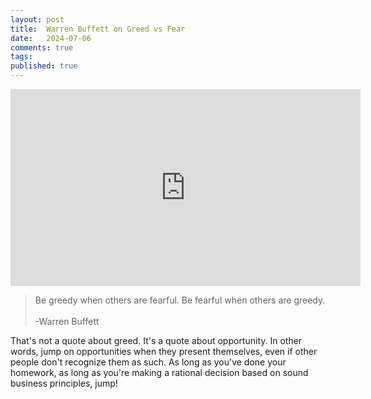 ```yaml
---
layout: post
title:  Warren Buffett on Greed vs Fear
date:   2024-07-06
comments: true
tags: 
published: true
---
```


<div class="video-container">  
<iframe width="560" height="315" src="https://www.youtube.com/embed/fO2cCJWn1S0?si=zt24RKcsq_aOOgUz" title="YouTube video player" frameborder="0" allow="accelerometer; autoplay; clipboard-write; encrypted-media; gyroscope; picture-in-picture; web-share" referrerpolicy="strict-origin-when-cross-origin" allowfullscreen></iframe>
</div>

>Be greedy when others are fearful. Be fearful when others are greedy.<br/>&nbsp;<br/>-Warren Buffett

<!--more-->

That's not a quote about greed. It's a quote about opportunity. In other words, jump on opportunities when they present themselves, even if other people don't recognize them as such. As long as you've done your homework, as long as you're making a rational decision based on sound business principles, jump!
